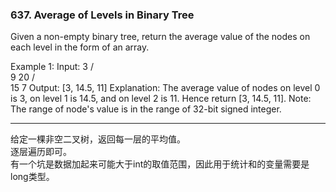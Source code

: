 ### 637. Average of Levels in Binary Tree

Given a non-empty binary tree, return the average value of the nodes on each level in the form of an array.

Example 1:
Input:
    3
   / \
  9  20
    /  \
   15   7
Output: [3, 14.5, 11]
Explanation:
The average value of nodes on level 0 is 3,  on level 1 is 14.5, and on level 2 is 11. Hence return [3, 14.5, 11].
Note:
The range of node's value is in the range of 32-bit signed integer.

* * *

给定一棵非空二叉树，返回每一层的平均值。   
逐层遍历即可。   
有一个坑是数据加起来可能大于int的取值范围，因此用于统计和的变量需要是long类型。  

